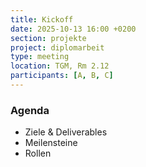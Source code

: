 ```yaml
---
title: Kickoff
date: 2025-10-13 16:00 +0200
section: projekte
project: diplomarbeit
type: meeting
location: TGM, Rm 2.12
participants: [A, B, C]
---
```


### Agenda
- Ziele & Deliverables
- Meilensteine
- Rollen
